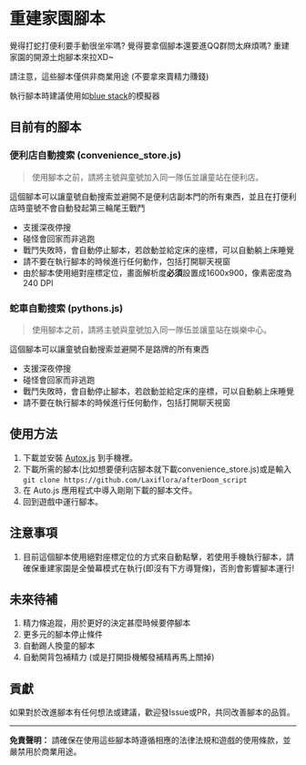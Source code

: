 # 重建家園腳本

覺得打蛇打便利要手動很坐牢嗎? 覺得要拿個腳本還要進QQ群問太麻煩嗎? 重建家園的開源土炮腳本來拉XD~

請注意，這些腳本僅供非商業用途 (不要拿來賣精力賺錢)

執行腳本時建議使用如[blue stack](https://www.bluestacks.com/tw/index.html)的模擬器


## 目前有的腳本

### 便利店自動搜索 (convenience_store.js)

> 使用腳本之前，請將主號與童號加入同一隊伍並讓童站在便利店。

這個腳本可以讓童號自動搜索並避開不是便利店副本門的所有東西，並且在打便利店時童號不會自動發起第三輪尾王戰鬥
- 支援深夜停搜
- 碰怪會回家而非逃跑
- 戰鬥失敗時，會自動停止腳本，若啟動並給定床的座標，可以自動躺上床睡覺
- 請不要在執行腳本的時候進行任何動作，包括打開聊天視窗
- 由於腳本使用絕對座標定位，畫面解析度**必須**設置成1600x900，像素密度為240 DPI

### 蛇車自動搜索 (pythons.js)

> 使用腳本之前，請將主號與童號加入同一隊伍並讓童站在娛樂中心。

這個腳本可以讓童號自動搜索並避開不是路牌的所有東西
- 支援深夜停搜
- 碰怪會回家而非逃跑
- 戰鬥失敗時，會自動停止腳本，若啟動並給定床的座標，可以自動躺上床睡覺
- 請不要在執行腳本的時候進行任何動作，包括打開聊天視窗

## 使用方法

1. 下載並安裝 [Autox.js](https://github.com/kkevsekk1/AutoX/releases) 到手機裡。
2. 下載所需的腳本(比如想要便利店腳本就下載convenience_store.js)或是輸入
```git clone https://github.com/Laxiflora/afterDoom_script```
3. 在 Auto.js 應用程式中導入剛剛下載的腳本文件。
4. 回到遊戲中運行腳本。

## 注意事項
1. 目前這個腳本使用絕對座標定位的方式來自動點擊，若使用手機執行腳本，請確保重建家園是全螢幕模式在執行(即沒有下方導覽條)，否則會影響腳本運行!


## 未來待補
1. 精力條追蹤，用於更好的決定甚麼時候要停腳本
2. 更多元的腳本停止條件
3. 自動踢人換童的腳本
4. 自動開背包補精力 (或是打開掛機觸發補精再馬上關掉)

## 貢獻

如果對於改進腳本有任何想法或建議，歡迎發Issue或PR，共同改善腳本的品質。

---

**免責聲明：** 請確保在使用這些腳本時遵循相應的法律法規和遊戲的使用條款，並嚴禁用於商業用途。